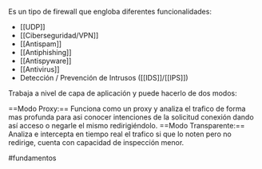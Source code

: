 Es un tipo de firewall que engloba diferentes funcionalidades:

- [[UDP]]
- [[Ciberseguridad/VPN]]
- [[Antispam]]
- [[Antiphishing]]
- [[Antispyware]]
- [[Antivirus]]
- Detección / Prevención de Intrusos ([[IDS]]/[[IPS]])

Trabaja a nivel de capa de aplicación y puede hacerlo de dos modos:

==Modo Proxy:== Funciona como un proxy y analiza el trafico de forma mas profunda para asi conocer intenciones de la solicitud conexión dando así acceso o negarle el mismo redirigiéndolo. 
==Modo Transparente:== Analiza e intercepta en tiempo real el trafico si que lo noten pero no redirige, cuenta con capacidad de inspección menor.

#fundamentos 
